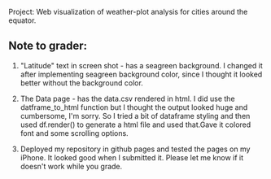 Project: Web visualization of weather-plot analysis for cities around the equator.

Note to grader:
----------------------
1. "Latitude" text in screen shot - has a seagreen background. I changed it after implementing seagreen background color, since I thought it looked better without the background color.

2. The Data page - has the data.csv rendered in html. I did use the datframe_to_html function but I thought the output looked huge and cumbersome, I'm sorry. So I tried a bit of dataframe styling and then used df.render() to generate a html file and used that.Gave it colored font and some scrolling options.

3. Deployed my repository in github pages and tested the pages on my iPhone. It looked good when I submitted it. Please let me know if it doesn't work while you grade.
